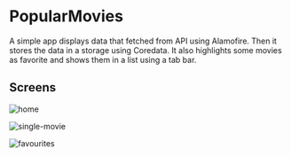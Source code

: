 # PopularMovies

A simple app displays data that fetched from API using Alamofire. 
Then it stores the data in a storage using Coredata.
It also highlights some movies as favorite and shows them in a list using a tab bar.

## Screens
![home](https://user-images.githubusercontent.com/18370055/81503085-00afb200-92e2-11ea-8154-9746261de32e.PNG)

![single-movie](https://user-images.githubusercontent.com/18370055/81503083-fc839480-92e1-11ea-9d03-49d34fa512f4.PNG)

![favourites](https://user-images.githubusercontent.com/18370055/81503087-03120c00-92e2-11ea-893d-285c3e6b09cb.PNG)
